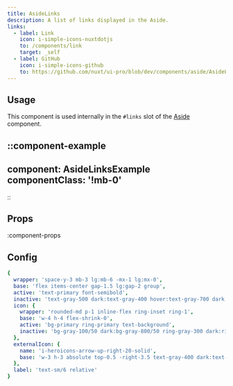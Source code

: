 ```yaml
---
title: AsideLinks
description: A list of links displayed in the Aside.
links:
  - label: Link
    icon: i-simple-icons-nuxtdotjs
    to: /components/link
    target: _self
  - label: GitHub
    icon: i-simple-icons-github
    to: https://github.com/nuxt/ui-pro/blob/dev/components/aside/AsideLinks.vue
---
```


## Usage

This component is used internally in the `#links` slot of the [Aside](/pro/components/aside) component.

::component-example
---
component: AsideLinksExample
componentClass: '!mb-0'
---
::

## Props

:component-props

## Config

```yml
{
  wrapper: 'space-y-3 mb-3 lg:mb-6 -mx-1 lg:mx-0',
  base: 'flex items-center gap-1.5 lg:gap-2 group',
  active: 'text-primary font-semibold',
  inactive: 'text-gray-500 dark:text-gray-400 hover:text-gray-700 dark:hover:text-gray-200 font-medium',
  icon: {
    wrapper: 'rounded-md p-1 inline-flex ring-inset ring-1',
    base: 'w-4 h-4 flex-shrink-0',
    active: 'bg-primary ring-primary text-background',
    inactive: 'bg-gray-100/50 dark:bg-gray-800/50 ring-gray-300 dark:ring-gray-700 group-hover:bg-primary group-hover:ring-primary group-hover:text-background'
  },
  externalIcon: {
    name: 'i-heroicons-arrow-up-right-20-solid',
    base: 'w-3 h-3 absolute top-0.5 -right-3.5 text-gray-400 dark:text-gray-500'
  },
  label: 'text-sm/6 relative'
}
```
